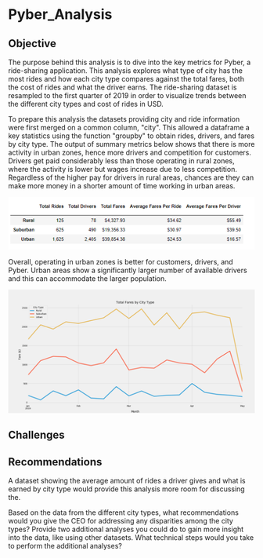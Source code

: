 # Pyber_Analysis

## Objective
The purpose behind this analysis is to dive into the key metrics for Pyber, a ride-sharing application. This analysis explores what type of city has the most rides and how each city type compares against the total fares, both the cost of rides and what the driver earns. The ride-sharing dataset is resampled to the first quarter of 2019 in order to visualize trends between the different city types and cost of rides in USD.

To prepare this analysis the datasets providing city and ride information were first merged on a common column, "city". This allowed a dataframe a key statistics using the function "groupby" to obtain rides, drivers, and fares by city type. The output of summary metrics below shows that there is more activity in urban zones, hence more drivers and competition for customers. Drivers get paid considerably less than those operating in rural zones, where the activity is lower but wages increase due to less competition. Regardless of the higher pay for drivers in rural areas, chances are they can make more money in a shorter amount of time working in urban areas. 

![alt text](https://github.com/elenaguilarv/PyBer_Analysis/blob/master/Summarydf.PNG)

Overall, operating in urban zones is better for customers, drivers, and Pyber. Urban areas show a significantly larger number of available drivers and this can accommodate the larger population. 

![alt text](https://github.com/elenaguilarv/PyBer_Analysis/blob/master/Challenge_fares_summary.png)

## Challenges


## Recommendations
A dataset showing the average amount of rides a driver gives and what is earned by city type would provide this analysis more room for discussing the.

Based on the data from the different city types, what recommendations would you give the CEO for addressing any disparities among the city types?
Provide two additional analyses you could do to gain more insight into the data, like using other datasets.
What technical steps would you take to perform the additional analyses?
